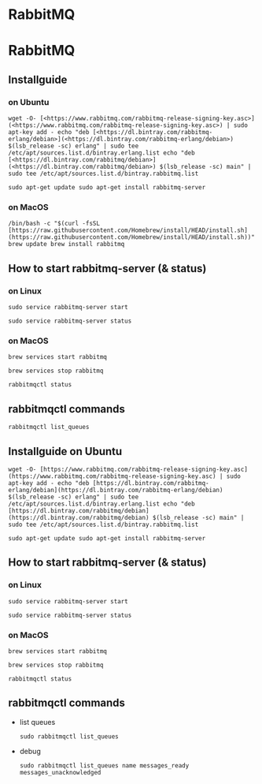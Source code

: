 # RabbitMQ

# RabbitMQ

## Installguide

### on Ubuntu

`wget -O- [<https://www.rabbitmq.com/rabbitmq-release-signing-key.asc>](<https://www.rabbitmq.com/rabbitmq-release-signing-key.asc>) | sudo apt-key add - echo "deb [<https://dl.bintray.com/rabbitmq-erlang/debian>](<https://dl.bintray.com/rabbitmq-erlang/debian>) $(lsb_release -sc) erlang" | sudo tee /etc/apt/sources.list.d/bintray.erlang.list echo "deb [<https://dl.bintray.com/rabbitmq/debian>](<https://dl.bintray.com/rabbitmq/debian>) $(lsb_release -sc) main" | sudo tee /etc/apt/sources.list.d/bintray.rabbitmq.list`

`sudo apt-get update sudo apt-get install rabbitmq-server`

### on MacOS

`/bin/bash -c "$(curl -fsSL [https://raw.githubusercontent.com/Homebrew/install/HEAD/install.sh](https://raw.githubusercontent.com/Homebrew/install/HEAD/install.sh))"
brew update
brew install rabbitmq`

## How to start rabbitmq-server (& status)

### on Linux

`sudo service rabbitmq-server start`

`sudo service rabbitmq-server status`

### on MacOS

`brew services start rabbitmq`

`brew services stop rabbitmq`

`rabbitmqctl status`

## rabbitmqctl commands

`rabbitmqctl list_queues`

## Installguide on Ubuntu

`wget -O- [https://www.rabbitmq.com/rabbitmq-release-signing-key.asc](https://www.rabbitmq.com/rabbitmq-release-signing-key.asc) | sudo apt-key add -
echo "deb [https://dl.bintray.com/rabbitmq-erlang/debian](https://dl.bintray.com/rabbitmq-erlang/debian) $(lsb_release -sc) erlang" | sudo tee /etc/apt/sources.list.d/bintray.erlang.list
echo "deb [https://dl.bintray.com/rabbitmq/debian](https://dl.bintray.com/rabbitmq/debian) $(lsb_release -sc) main" | sudo tee /etc/apt/sources.list.d/bintray.rabbitmq.list`

`sudo apt-get update
sudo apt-get install rabbitmq-server`

## How to start rabbitmq-server (& status)

### on Linux

`sudo service rabbitmq-server start`

`sudo service rabbitmq-server status`

### on MacOS

`brew services start rabbitmq`

`brew services stop rabbitmq`

`rabbitmqctl status`

## rabbitmqctl commands

- list queues

  `sudo rabbitmqctl list_queues`

- debug

  `sudo rabbitmqctl list_queues name messages_ready messages_unacknowledged`
